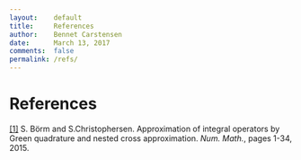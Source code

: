 ```yaml
---
layout:    default
title:     References
author:    Bennet Carstensen
date:      March 13, 2017
comments:  false
permalink: /refs/
---
```


# References

[\[1\]](https://link.springer.com/article/10.1007/s00211-015-0757-y) S. Börm and
S.Christophersen.   Approximation of integral operators by Green quadrature and
nested cross approximation.   *Num. Math.*, pages 1-34, 2015.
